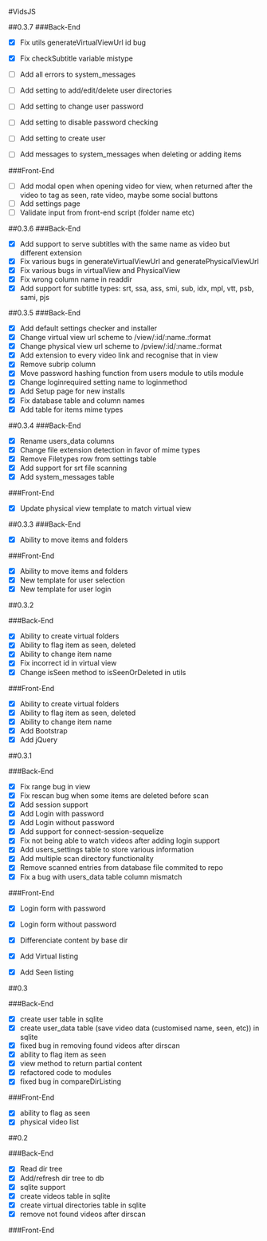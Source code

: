 #VidsJS

##0.3.7
###Back-End
- [x] Fix utils generateVirtualViewUrl id bug
- [x] Fix checkSubtitle variable mistype
- [ ] Add all errors to system_messages
- [ ] Add setting to add/edit/delete user directories
- [ ] Add setting to change user password
- [ ] Add setting to disable password checking
- [ ] Add setting to create user
- [ ] Add messages to system_messages when deleting or adding items


###Front-End
- [ ] Add modal open when opening video for view, when returned after the video to tag as seen, rate video, maybe some social buttons
- [ ] Add settings page
- [ ] Validate input from front-end script (folder name etc)

##0.3.6
###Back-End
- [x] Add support to serve subtitles with the same name as video but different extension
- [x] Fix various bugs in generateVirtualViewUrl and generatePhysicalViewUrl 
- [x] Fix various bugs in virtualView and PhysicalView
- [x] Fix wrong column name in readdir
- [x] Add support for subtitle types: srt, ssa, ass, smi, sub, idx, mpl, vtt, psb, sami, pjs

##0.3.5
###Back-End
- [x] Add default settings checker and installer
- [x] Change virtual view url scheme to /view/:id/:name.:format
- [x] Change physical view url scheme to /pview/:id/:name.:format
- [x] Add extension to every video link and recognise that in view
- [x] Remove subrip column
- [x] Move password hashing function from users module to utils module
- [x] Change loginrequired setting name to loginmethod
- [x] Add Setup page for new installs
- [x] Fix database table and column names
- [x] Add table for items mime types

##0.3.4
###Back-End
- [x] Rename users_data columns
- [x] Change file extension detection in favor of mime types
- [x] Remove Filetypes row from settings table
- [x] Add support for srt file scanning
- [x] Add system_messages table

###Front-End
- [x] Update physical view template to match virtual view

##0.3.3
###Back-End
- [x] Ability to move items and folders

###Front-End
- [x] Ability to move items and folders
- [x] New template for user selection
- [x] New template for user login

##0.3.2

###Back-End
- [x] Ability to create virtual folders
- [x] Ability to flag item as seen, deleted
- [x] Ability to change item name
- [x] Fix incorrect id in virtual view
- [x] Change isSeen method to isSeenOrDeleted in utils

###Front-End
- [x] Ability to create virtual folders
- [x] Ability to flag item as seen, deleted
- [x] Ability to change item name
- [x] Add Bootstrap
- [x] Add jQuery

##0.3.1

###Back-End
- [x] Fix range bug in view
- [x] Fix rescan bug when some items are deleted before scan
- [x] Add session support
- [x] Add Login with password
- [x] Add Login without password
- [x] Add support for connect-session-sequelize
- [x] Fix not being able to watch videos after adding login support
- [x] Add users_settings table to store various information
- [x] Add multiple scan directory functionality
- [x] Remove scanned entries from database file commited to repo
- [x] Fix a bug with users_data table column mismatch

###Front-End
- [x] Login form with password
- [x] Login form without password
- [x] Differenciate content by base dir
- [x] Add Virtual listing
- [x] Add Seen listing


##0.3

###Back-End
- [x] create user table in sqlite
- [x] create user_data table (save video data (customised name, seen, etc)) in sqlite
- [x] fixed bug in removing found videos after dirscan
- [x] ability to flag item as seen
- [x] view method to return partial content
- [x] refactored code to modules
- [x] fixed bug in compareDirListing

###Front-End
- [x] ability to flag as seen
- [x] physical video list

##0.2

###Back-End

- [x] Read dir tree
- [x] Add/refresh dir tree to db
- [x] sqlite support
- [x] create videos table in sqlite
- [x] create virtual directories table in sqlite
- [x] remove not found videos after dirscan

###Front-End
